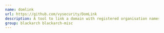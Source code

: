 ```yaml
---
name: domlink
url: https://github.com/vysecurity/DomLink
description: A tool to link a domain with registered organisation names and emails, to other domains.
group: blackarch blackarch-misc
---
```

